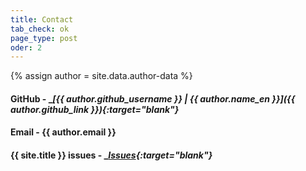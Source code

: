 ```yaml
---
title: Contact
tab_check: ok
page_type: post
oder: 2
---
```

{% assign author = site.data.author-data %}
#### GitHub - __[{{ author.github_username }} | {{ author.name_en }}]({{ author.github_link }}){:target="_blank"}__
#### Email - {{ author.email }}
#### {{ site.title }} issues - __[Issues](https://github.com/GitJaeSung/gitjaesung.github.io/issues){:target="_blank"}__
